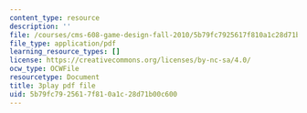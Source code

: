```yaml
---
content_type: resource
description: ''
file: /courses/cms-608-game-design-fall-2010/5b79fc7925617f810a1c28d71b00c600_68557.pdf
file_type: application/pdf
learning_resource_types: []
license: https://creativecommons.org/licenses/by-nc-sa/4.0/
ocw_type: OCWFile
resourcetype: Document
title: 3play pdf file
uid: 5b79fc79-2561-7f81-0a1c-28d71b00c600
---
```


